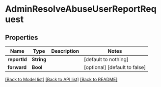 # AdminResolveAbuseUserReportRequest


## Properties
Name | Type | Description | Notes
------------ | ------------- | ------------- | -------------
**reportId** | **String** |  | [default to nothing]
**forward** | **Bool** |  | [optional] [default to false]


[[Back to Model list]](../README.md#models) [[Back to API list]](../README.md#api-endpoints) [[Back to README]](../README.md)


